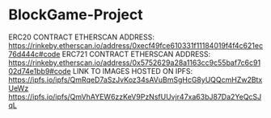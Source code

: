 # BlockGame-Project

ERC20 CONTRACT ETHERSCAN ADDRESS: https://rinkeby.etherscan.io/address/0xecf49fce610331f11184019f4f4c621ec76d444c#code
ERC721 CONTRACT ETHERSCAN ADDRESS: https://rinkeby.etherscan.io/address/0x5752629a28a1163cc9c55baf7c6c9102d74e1bb9#code
LINK TO IMAGES HOSTED ON IPFS: 
https://ipfs.io/ipfs/QmRqeD7aSzJvKoz34sAVuBmSgHcG8yUQQcmHZw2BtxUeWz
https://ipfs.io/ipfs/QmVhAYEW6zzKeV9PzNsfUUvjr47xa63bJ87Da2YeQcSJqL
